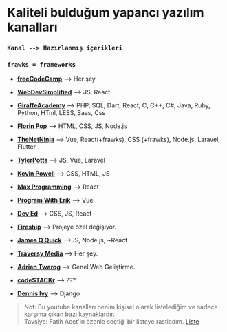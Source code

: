 # Kaliteli bulduğum yapancı yazılım kanalları

 ### `Kanal --> Hazırlanmış içerikleri`
 ### `frawks = frameworks`

- **[freeCodeCamp](https://www.youtube.com/c/Freecodecamp)** 
--> Her şey.

- **[WebDevSimplified](https://www.youtube.com/c/WebDevSimplified)** 
--> JS, React

- **[GiraffeAcademy](https://www.youtube.com/c/GiraffeAcademy)** 
--> PHP, SQL, Dart, React, C, C++, C#, Java, Ruby, Python, HTml, LESS, Saas, Css

- **[Florin Pop](https://www.youtube.com/c/FlorinPop)**
--> HTML, CSS, JS, Node.js

- **[TheNetNinja](https://www.youtube.com/c/TheNetNinja)**
--> Vue, React(+frawks), CSS (+frawks), Node.js, Laravel, Flutter
 
 - **[TylerPotts](https://www.youtube.com/c/TylerPotts)**
--> JS, Vue, Laravel
 
 - **[Kevin Powell](https://www.youtube.com/kepowob)**
--> CSS, HTML, JS
 
 - **[Max Programming](https://www.youtube.com/c/MaxProgramming)**
--> React
 
 - **[Program With Erik](https://www.youtube.com/c/ProgramWithErik)**
--> Vue
 
 - **[Dev Ed](https://www.youtube.com/c/DevEd)**
--> CSS, JS, React
 
 - **[Fireship](https://www.youtube.com/c/AngularFirebase)**
--> Projeye özel değişiyor.
 
 - **[James Q Quick](https://www.youtube.com/c/JamesQQuick/)**
-->JS, Node.js, ~React
 
 - **[Traversy Media](https://www.youtube.com/c/TraversyMedia)**
--> Her şey.
 
 - **[Adrian Twarog](https://www.youtube.com/c/AdrianTwarog)**
--> Genel Web Geliştirme.
 
 - **[codeSTACKr](https://www.youtube.com/c/codeSTACKr)**
--> ???
 
 - **[Dennis Ivy](https://www.youtube.com/c/DennisIvy)**
--> Django
 

> Not: Bu youtube kanalları benim kişisel olarak listelediğim ve sadece karşıma çıkan bazı kaynaklardır.  
> Tavsiye: Fatih Acet'in özenle seçtiği bir listeye rastladım. [Liste](https://github.com/fatihacet/turkcekaynaklar-com)
 
